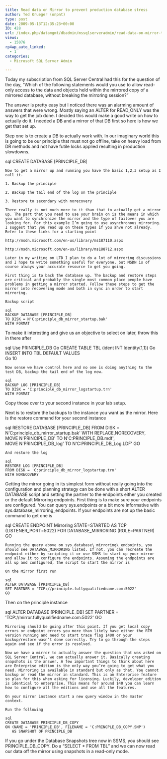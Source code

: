 ```yaml
---
title: Read data on Mirror to prevent production database stress
author: Ted Krueger (onpnt)
type: post
date: 2009-05-13T12:35:23+00:00
ID: 428
url: /index.php/datamgmt/dbadmin/mssqlserveradmin/read-data-on-mirror-to-prevent-productio/
views:
  - 15076
rp4wp_auto_linked:
  - 1
categories:
  - Microsoft SQL Server Admin

---
```

Today my subscription from SQL Server Central had this for the question of the day, &#8220;Which of the following statements would you use to allow read-only access to the data and objects held within the mirrored copy of a mirrored database, without breaking the mirroring session?&#8221;

The answer is pretty easy but I noticed there was an alarming amount of answers that were wrong. Mostly saying an ALTER for READ_ONLY was the way to get the job done. I decided this would make a good write on how to actually do it. I needed a DB and a mirror of that DB first so here is how we get that set up.

Step one is to create a DB to actually work with. In our imaginary world this is going to be our principle that must not go offline, take on heavy load from DR methods and not have futile locks applied resulting in production slowdowns.

sql
CREATE DATABASE [PRINCIPLE_DB] 
```
Now to get a mirror up and running you have the basic 1,2,3 setup as I call it.

1. Backup the principle
  
2. Backup the tail end of the log on the principle
  
3. Restore to secondary with norecovery

There really is not much more to it than that to actually get a mirror up. The part that you need to use your brain on is the means in which you want to synchronize the mirror and the type of failover you are looking for. For this example I’m going to use asynchronous mirroring. I suggest that you read up on these types if you ahve not already. Refer to these links for a starting point 

http://msdn.microsoft.com/en-us/library/ms187110.aspx
  
http://msdn.microsoft.com/en-us/library/ms188712.aspx

Later in my writing on LTD I plan to do a lot of mirroring discussions and I hope to write something useful for everyone, but MSDN is of course always your accurate resource to get you going. 

First thing is to back the database up. The backup and restore steps are critical and probably the single most common place people have problems in getting a mirror started. Follow these steps to get the mirror into recovering mode and both in sync in order to start mirroring.

Backup script

sql
BACKUP DATABASE [PRINCIPLE_DB] 
TO DISK = N'C:principle_db_mirror_startup.bak' 
WITH FORMAT
```
To make it interesting and give us an objective to select on later, throw this in there after

sql
Use PRINCIPLE_DB
Go
CREATE TABLE TBL (ident INT Identity(1,1))
Go
INSERT INTO TBL
DEFAULT VALUES  
Go 10
```
Now sense we have control here and no one is doing anything to the test DB, backup the tail end of the log now.

sql
BACKUP LOG [PRINCIPLE_DB] 
TO DISK = 'C:principle_db_mirror_logstartup.trn' 
WITH FORMAT
```
Copy those over to your second instance in your lab setup.
  
Next is to restore the backups to the instance you want as the mirror. Here is the restore command for your second instance

sql
RESTORE DATABASE [PRINCIPLE_DB] FROM  DISK = N'C:principle_db_mirror_startup.bak' 
WITH  REPLACE,NORECOVERY,  
MOVE N'PRINCIPLE_DB' TO N'C:PRINCIPLE_DB.mdf',  
MOVE N'PRINCIPLE_DB_log' TO N'C:PRINCIPLE_DB_Log.LDF'
GO
```
And restore the log

sql
RESTORE LOG [PRINCIPLE_DB] 
FROM DISK = 'C:principle_db_mirror_logstartup.trn' 
WITH NORECOVERY
```
Getting the mirror going in its simplest form without really going into the configuration and planning strategy can be done with a short ALTER DATABASE script and setting the partner to the endpoints either you created or the default Mirroring endpoints. First thing is to make sure your endpoints are configured. You can query sys.endpoints or a bit more informative with sys.database\_mirroring\_endpoints. If your endpoints are not up the basic command to get one is

sql
CREATE ENDPOINT Mirroring
	STATE=STARTED
AS TCP (LISTENER_PORT=5022)
FOR DATABASE_MIRRORING (ROLE=PARTNER)  
GO
```
Running the query above on sys.database\_mirroring\_endpoints, you should see DATABASE_MIRRORING listed. If not, you can recreate the endpoint either by scripting it or use SSMS to start up your mirror and allow it to configure the endpoints. Assuming the endpoints are all up and configured, the script to start the mirror is 

On the Mirror first run

sql
ALTER DATABASE [PRINCIPLE_DB]
SET PARTNER = 'TCP://principle.fullyqualifiedname.com:5022'
GO
```
Then on the principle instance

sql
ALTER DATABASE [PRINCIPLE_DB]
SET PARTNER = 'TCP://mirror.fullyqualifiedname.com:5022'
GO
```
Mirroring should be going after this point. If you get local copy errors or endpoint errors you more than likely have either the RTM version running and need to start trace flag 1400 or your backup/restore wasn’t done correctly. Try to go through the steps again and see if the error is resolved.

Now we have a mirror to actually answer the question that was asked on SQL Server Central, we can actually answer it. Basically creating snapshots is the answer. A few important things to think about here are Enterprise edition is the only way you’re going to get what you need. Mirroring is available in standard but only as that. You cannot backup or read the mirror in standard. This is an Enterprise feature so plan for this when asking for licensing. Luckily, developer edition is identical to enterprise. This means for around $40 you can learn how to configure all the editions and use all the features.

On your mirror instance start a new query window in the master context.
  
Run the following

sql
CREATE DATABASE PRINCIPLE_DB_COPY
ON (NAME = 'PRINCIPLE_DB', FILENAME = 'C:PRINCPLE_DB_COPY.SNP')
   AS SNAPSHOT OF PRINCIPLE_DB
```
If you go under the Database Snapshots tree now in SSMS, you should see PRINCIPLE\_DB\_COPY. Do a &#8220;SELECT * FROM TBL&#8221; and we can now read our data off the mirror using snapshots in a read-only mode.